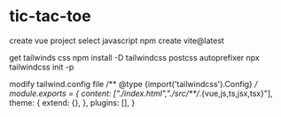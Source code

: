 # tic-tac-toe

create vue project
select javascript
npm create vite@latest

get tailwinds css
npm install -D tailwindcss postcss autoprefixer
npx tailwindcss init -p

modify tailwind.config file
/** @type {import('tailwindcss').Config} */
module.exports = {
  content: ["./index.html","./src/**/*.{vue,js,ts,jsx,tsx}"],
  theme: {
    extend: {},
  },
  plugins: [],
}
